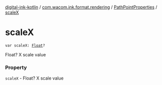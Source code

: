 [digital-ink-kotlin](../../index.md) / [com.wacom.ink.format.rendering](../index.md) / [PathPointProperties](index.md) / [scaleX](./scale-x.md)

# scaleX

`var scaleX: `[`Float`](https://kotlinlang.org/api/latest/jvm/stdlib/kotlin/-float/index.html)`?`

Float? X scale value

### Property

`scaleX` - Float? X scale value